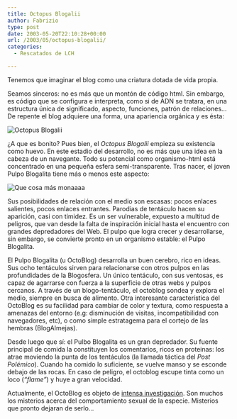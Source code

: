 ```yaml
---
title: Octopus Blogalii
author: Fabrizio
type: post
date: 2003-05-20T22:10:28+00:00
url: /2003/05/octopus-blogalii/
categories:
  - Rescatados de LCH

---
```

Tenemos que imaginar el blog como una criatura dotada de vida propia. 

Seamos sinceros: no es más que un montón de código html. Sin embargo, es código que se configura e interpreta, como si de ADN se tratara, en una estructura única de significado, aspecto, funciones, patrón de relaciones&#8230; De repente el blog adquiere una forma, una apariencia orgánica y es ésta:

<img src="https://i0.wp.com/www.venturaes.com/products/marine_life/octopus.jpeg?w=780" alt="Octopus Blogalii" data-recalc-dims="1" /> 

¿A que es bonito? Pues bien, el _Octopus Blogalii_ empieza su existencia como huevo. En este estadio del desarrollo, no es más que una idea en la cabeza de un navegante. Todo su potencial como organismo-html está concentrado en una pequeña esfera semi-transparente. Tras nacer, el joven Pulpo Blogalita tiene más o menos este aspecto:

<img src="https://i2.wp.com/www.barrameda.com.ar/secretos/images/crias-de-pulpo.jpg?w=780" alt="Que cosa más monaaaa" data-recalc-dims="1" /> 

Sus posibilidades de relación con el medio son escasas: pocos enlaces salientes, pocos enlaces entrantes. Parodias de tentáculo hacen su aparición, casi con timidez. Es un ser vulnerable, expuesto a multitud de peligros, que van desde la falta de inspiración inicial hasta el encuentro con grandes depredadores del Web. El pulpo que logra crecer y desarrollarse, sin embargo, se convierte pronto en un organismo estable: el Pulpo Blogalita.

El Pulpo Blogalita (u OctoBlog) desarrolla un buen cerebro, rico en ideas. Sus ocho tentáculos sirven para relacionarse con otros pulpos en las profundidades de la Blogosfera. Un único tentáculo, con sus ventosas, es capaz de agarrarse con fuerza a la superficie de otras webs y pulpos cercanos. A través de un blogo-tentáculo, el octoblog sondea y explora el medio, siempre en busca de alimento. Otra interesante característica del OctoBlog es su facilidad para cambiar de color y textura, como respuesta a amenazas del entorno (e.g: disminución de visitas, incompatibilidad con navegadores, etc), o como simple estratagema para el cortejo de las hembras (BlogAlmejas).

Desde luego que sí: el Pulbo Blogalita es un gran depredador. Su fuente principal de comida la constituyen los comentarios, ricos en proteinas: los atrae moviendo la punta de los tentáculos (la llamada táctica del _Post Polémico_). Cuando ha comido lo suficiente, se vuelve manso y se esconde debajo de las rocas. En caso de peligro, el octoblog escupe tinta como un loco (_&#8220;flame&#8221;_) y huye a gran velocidad.

Actualmente, el OctoBlog es objeto de [intensa investigación][1]. Son muchos los misterios acerca del comportamiento sexual de la especie. Misterios que pronto dejaran de serlo&#8230;

 [1]: http://www.blogalia.com/historias/7744